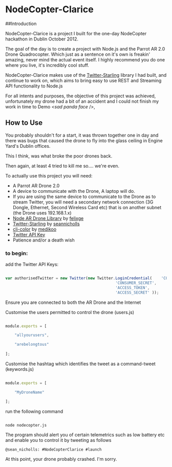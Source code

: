NodeCopter-Clarice
==================

##Introduction

NodeCopter-Clarice is a project I built for the one-day NodeCopter hackathon in Dublin October 2012.

The goal of the day is to create a project with Node.js and the Parrot AR 2.0 Drone Quadrocopter. Which just as a sentence on it's own is freakin' amazing, never mind the actual event itself. I highly recommend you do one where you live, it's incredibly cool stuff.

NodeCopter-Clarice makes use of the [Twitter-Starling](https://github.com/seannicholls/Twitter-Starling) library I had built, and continue to work on, which aims to bring easy to use REST and Streaming API functionality to Node.js 

For all intents and purposes, the objective of this project was achieved, unfortunately my drone had a bit of an accident and I could not finish my work in time to Demo <*sad panda face* />,

## How to Use

You probably shouldn't for a start, it was thrown together one in day and there was bugs that caused the drone to fly into the glass ceiling in Engine Yard's Dublin offices.

This I think, was what broke the poor drones back. 

Then again, at least 4 tried to kill me so.... we're even.

To actually use this project you will need:

* A Parrot AR Drone 2.0
* A device to communicate with the Drone, A laptop will do.
* If you are using the same device to communicate to the Drone as to stream Twitter, you will need a secondary network connection (3G Dongle, Ethernet, Second Wireless Card etc) that is on another subnet (the Drone uses 192.168.1.x)
* [Node AR Drone Library](https://github.com/felixge/node-ar-drone) by [felixge](https://github.com/felixge)
* [Twitter-Starling](https://github.com/seannicholls/Twitter-Starling) by [seannicholls](https://github.com/seannicholls)
* [cli-color]() by [medikoo](https://github.com/medikoo)
* [Twitter API Key](https://dev.twitter.com/discussions/631)
* Patience and/or a death wish

### to begin:

add the Twitter API Keys:

```javascript

var authorisedTwitter = new Twitter(new Twitter.LoginCredential(	'CONSUMER_TOKEN',
												'CONSUMER_SECRET',
												'ACCESS_TOKEN',
												'ACCESS_SECRET'	));

```

Ensure you are connected to both the AR Drone and the Internet

Customise the users permitted to control the drone (users.js)

```javascript

module.exports = [

	"allyourusers",

	"arebelongtous"
	
];

```
Customise the hashtag which identifies the tweet as a command-tweet (keywords.js)

```javascript

module.exports = [

	"MyDroneName"

];

```

run the following command


```bash

node nodecopter.js

```

The program should alert you of certain telemetrics such as low battery etc and enable you to control it by tweeting as follows

```
@sean_nicholls: #NodeCopterClarice #launch
```

At this point, your drone probably crashed. I'm sorry.